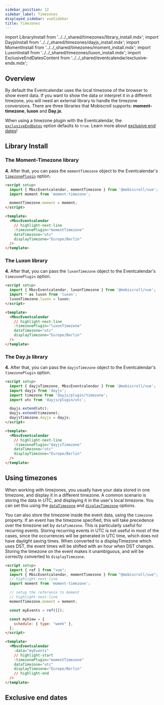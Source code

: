 ```yaml
---
sidebar_position: 12
sidebar_label: Timezones
displayed_sidebar: vueSidebar
title: Timezones
---
```


import LibraryInstall from '../../_shared/timezones/library_install.mdx';
import DayjsInstall from '../../_shared/timezones/dayjs_install.mdx';
import MomentInstall from '../../_shared/timezones/moment_install.mdx';
import LuxonInstall from '../../_shared/timezones/luxon_install.mdx';
import ExclusiveEndDatesContent from '../../_shared/eventcalendar/exclusive-ends.mdx';

## Overview

By default the Eventcalendar uses the local timezone of the browser to show event data. If you want to show the data or interpret it in a different timezone, you will need an external library to handle the timezone conversions. There are three libraries that Mobiscroll supports: **moment-timezone**, **luxon** and **Day.js**.

When using a timezone plugin with the Eventcalendar, the [`exclusiveEndDates`](api#opt-exclusiveEndDates) option defaults to `true`. Learn more about [exclusive end dates](#exclusive-end-dates)!

## Library Install

<LibraryInstall />

### The Moment-Timezone library

<MomentInstall framework="vue" />

**4.** After that, you can pass the `momentTimezone` object to the Eventcalendar's [`timezonePlugin`](./api#opt-timezonePlugin) option.

```html
<script setup>
  import { MbscEventcalendar, momentTimezone } from '@mobiscroll/vue';
  import moment from 'moment-timezone';

  momentTimezone.moment = moment;
</script>

<template>
  <MbscEventcalendar
    // highlight-next-line
    :timezonePlugin="momentTimezone"
    dataTimezone="utc"
    displayTimezone="Europe/Berlin"
  />
</template>
```

### The Luxon library

<LuxonInstall framework="vue" />

**4.** After that, you can pass the `luxonTimezone` object to the Eventcalendar's `timezonePlugin` option.

```html
<script setup>
  import { MbscEventcalendar, luxonTimezone } from '@mobiscroll/vue';
  import * as luxon from 'luxon';
  luxonTimezone.luxon = luxon;
</script>

<template>
  <MbscEventcalendar
    // highlight-next-line
    :timezonePlugin="luxonTimezone"
    dataTimezone="utc"
    displayTimezone="Europe/Berlin"
  />
</template>
```

### The Day.js library

<DayjsInstall framework="vue" />

**4.** After that, you can pass the `dayjsTimezone` object to the Eventcalendar's `timezonePlugin` option.

```html
<script setup>
  import { dayjsTimezone, MbscEventcalendar } from '@mobiscroll/vue';
  import dayjs from 'dayjs';
  import timezone from 'dayjs/plugin/timezone';
  import utc from 'dayjs/plugin/utc';

  dayjs.extend(utc);
  dayjs.extend(timezone);
  dayjsTimezone.dayjs = dayjs;
</script>

<template>
  <MbscEventcalendar
    // highlight-next-line
    :timezonePlugin="dayjsTimezone"
    dataTimezone="utc"
    displayTimezone="Europe/Berlin"
  />
</template>
```

## Using timezones

When working with timezones, you usually have your data stored in one timezone, and display it in a different timezone. A common scenario is storing the data in UTC, and displaying it in the user's local timezone. You can set this using the [`dataTimezone`](api#opt-dataTimezone) and [`displayTimezone`](api#opt-displayTimezone) options.

You can also store the timezone inside the event data, using the `timezone` property. If an event has the timezone specified, this will take precedence over the timezone set by `dataTimezone`. This is particularly useful for recurring events. Storing recurring events in UTC is not useful in most of the cases, since the occurrences will be generated in UTC time, which does not have daylight saving times. When converted to a displayTimezone which uses DST, the event times will be shifted with an hour when DST changes. Storing the timezone on the event makes it unambiguous, and will be correctly converted to `displayTimezone`.

```html title="Example"
<script setup>
  import { ref } from "vue";
  import { MbscEventcalendar, momentTimezone } from "@mobiscroll/vue";
  // highlight-next-line
  import moment from 'moment-timezone';

  // setup the reference to moment
  // highlight-next-line
  momentTimezone.moment = moment;

  const myEvents = ref([]);

  const myView = {
    schedule: { type: "week" },
  };
</script>

<template>
  <MbscEventcalendar
    :data="myEvents"
    // highlight-start
    :timezonePlugin="momentTimezone"
    dataTimezone="utc"
    displayTimezone="Europe/Berlin"
    // highlight-end
  />
</template>
```

## Exclusive end dates

<ExclusiveEndDatesContent />
